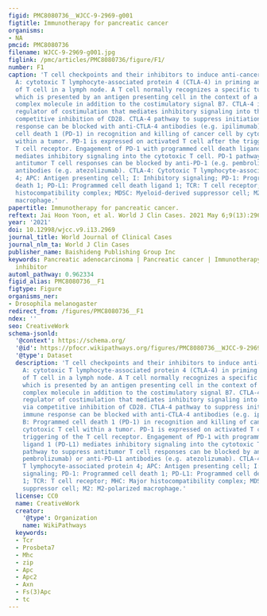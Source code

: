 ```yaml
---
figid: PMC8080736__WJCC-9-2969-g001
figtitle: Immunotherapy for pancreatic cancer
organisms:
- NA
pmcid: PMC8080736
filename: WJCC-9-2969-g001.jpg
figlink: /pmc/articles/PMC8080736/figure/F1/
number: F1
caption: 'T cell checkpoints and their inhibitors to induce anti-cancer immunity.
  A: cytotoxic T lymphocyte-associated protein 4 (CTLA-4) in priming and activation
  of T cell in a lymph node. A T cell normally recognizes a specific tumor antigen,
  which is presented by an antigen presenting cell in the context of a major histocompatibility
  complex molecule in addition to the costimulatory signal B7. CTLA-4 is a negative
  regulator of costimulation that mediates inhibitory signaling into the T cell via
  competitive inhibition of CD28. CTLA-4 pathway to suppress initiation of an immune
  response can be blocked with anti-CTLA-4 antibodies (e.g. ipilimumab); B: Programmed
  cell death 1 (PD-1) in recognition and killing of cancer cell by cytotoxic T cell
  within a tumor. PD-1 is expressed on activated T cell after the triggering of the
  T cell receptor. Engagement of PD-1 with programmed cell death ligand 1 (PD-L1)
  mediates inhibitory signaling into the cytotoxic T cell. PD-1 pathway to suppress
  antitumor T cell responses can be blocked by anti-PD-1 (e.g. pembrolizumab) or anti-PD-L1
  antibodies (e.g. atezolizumab). CTLA-4: Cytotoxic T lymphocyte-associated protein
  4; APC: Antigen presenting cell; I: Inhibitory signaling; PD-1: Programmed cell
  death 1; PD-L1: Programmed cell death ligand 1; TCR: T cell receptor; MHC: Major
  histocompatibility complex; MDSC: Myeloid-derived suppressor cell; M2: M2-polarized
  macrophage.'
papertitle: Immunotherapy for pancreatic cancer.
reftext: Jai Hoon Yoon, et al. World J Clin Cases. 2021 May 6;9(13):2969-2982.
year: '2021'
doi: 10.12998/wjcc.v9.i13.2969
journal_title: World Journal of Clinical Cases
journal_nlm_ta: World J Clin Cases
publisher_name: Baishideng Publishing Group Inc
keywords: Pancreatic adenocarcinoma | Pancreatic cancer | Immunotherapy | Immune checkpoint
  inhibitor
automl_pathway: 0.962334
figid_alias: PMC8080736__F1
figtype: Figure
organisms_ner:
- Drosophila melanogaster
redirect_from: /figures/PMC8080736__F1
ndex: ''
seo: CreativeWork
schema-jsonld:
  '@context': https://schema.org/
  '@id': https://pfocr.wikipathways.org/figures/PMC8080736__WJCC-9-2969-g001.html
  '@type': Dataset
  description: 'T cell checkpoints and their inhibitors to induce anti-cancer immunity.
    A: cytotoxic T lymphocyte-associated protein 4 (CTLA-4) in priming and activation
    of T cell in a lymph node. A T cell normally recognizes a specific tumor antigen,
    which is presented by an antigen presenting cell in the context of a major histocompatibility
    complex molecule in addition to the costimulatory signal B7. CTLA-4 is a negative
    regulator of costimulation that mediates inhibitory signaling into the T cell
    via competitive inhibition of CD28. CTLA-4 pathway to suppress initiation of an
    immune response can be blocked with anti-CTLA-4 antibodies (e.g. ipilimumab);
    B: Programmed cell death 1 (PD-1) in recognition and killing of cancer cell by
    cytotoxic T cell within a tumor. PD-1 is expressed on activated T cell after the
    triggering of the T cell receptor. Engagement of PD-1 with programmed cell death
    ligand 1 (PD-L1) mediates inhibitory signaling into the cytotoxic T cell. PD-1
    pathway to suppress antitumor T cell responses can be blocked by anti-PD-1 (e.g.
    pembrolizumab) or anti-PD-L1 antibodies (e.g. atezolizumab). CTLA-4: Cytotoxic
    T lymphocyte-associated protein 4; APC: Antigen presenting cell; I: Inhibitory
    signaling; PD-1: Programmed cell death 1; PD-L1: Programmed cell death ligand
    1; TCR: T cell receptor; MHC: Major histocompatibility complex; MDSC: Myeloid-derived
    suppressor cell; M2: M2-polarized macrophage.'
  license: CC0
  name: CreativeWork
  creator:
    '@type': Organization
    name: WikiPathways
  keywords:
  - Tcr
  - Prosbeta7
  - Mhc
  - zip
  - Apc
  - Apc2
  - Axn
  - Fs(3)Apc
  - tc
---
```

